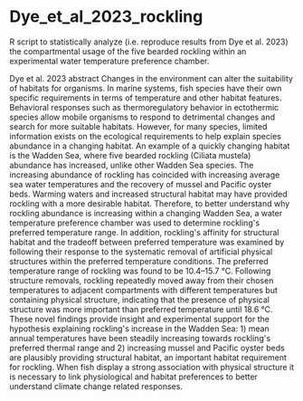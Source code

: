 # Dye_et_al_2023_rockling
R script to statistically analyze (i.e. reproduce results from Dye et al. 2023) the compartmental usage of the five bearded rockling within an experimental water temperature preference chamber.

Dye et al. 2023 abstract
Changes in the environment can alter the suitability of habitats for organisms. In marine systems, fish species
have their own specific requirements in terms of temperature and other habitat features. Behavioral responses
such as thermoregulatory behavior in ectothermic species allow mobile organisms to respond to detrimental
changes and search for more suitable habitats. However, for many species, limited information exists on the ecological
requirements to help explain species abundance in a changing habitat. An example of a quickly changing
habitat is the Wadden Sea, where five bearded rockling (Ciliata mustela) abundance has increased, unlike other
Wadden Sea species. The increasing abundance of rockling has coincided with increasing average sea water temperatures
and the recovery of mussel and Pacific oyster beds. Warming waters and increased structural habitat
may have provided rockling with a more desirable habitat. Therefore, to better understand why rockling abundance
is increasing within a changing Wadden Sea, a water temperature preference chamber was used to determine
rockling's preferred temperature range. In addition, rockling's affinity for structural habitat and the tradeoff
between preferred temperature was examined by following their response to the systematic removal of artificial
physical structures within the preferred temperature conditions. The preferred temperature range of rockling
was found to be 10.4–15.7 °C. Following structure removals, rockling repeatedly moved away from their chosen
temperatures to adjacent compartments with different temperatures but containing physical structure, indicating
that the presence of physical structure was more important than preferred temperature until 18.6 °C. These novel
findings provide insight and experimental support for the hypothesis explaining rockling's increase in the Wadden
Sea: 1) mean annual temperatures have been steadily increasing towards rockling's preferred thermal range
and 2) increasing mussel and Pacific oyster beds are plausibly providing structural habitat, an important habitat
requirement for rockling. When fish display a strong association with physical structure it is necessary to link
physiological and habitat preferences to better understand climate change related responses.
